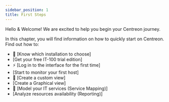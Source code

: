 ```yaml
---
sidebar_position: 1
title: First Steps
---
```


Hello & Welcome! We are excited to help you begin your Centreon journey.

In this chapter, you will find information on how to quickly start on Centreon. Find out how to:

* 💸  [Know which installation to choose]
* [Get your free IT-100 trial edition]
* ⚡️ [Log in to the interface for the first time]
* [Start to monitor your first host]
* 💅 [Create a custom view]
* [Create a Graphical view]
* 🧐 [Model your IT services (Service Mapping)]
* [Analyze resources availability (Reporting)]
